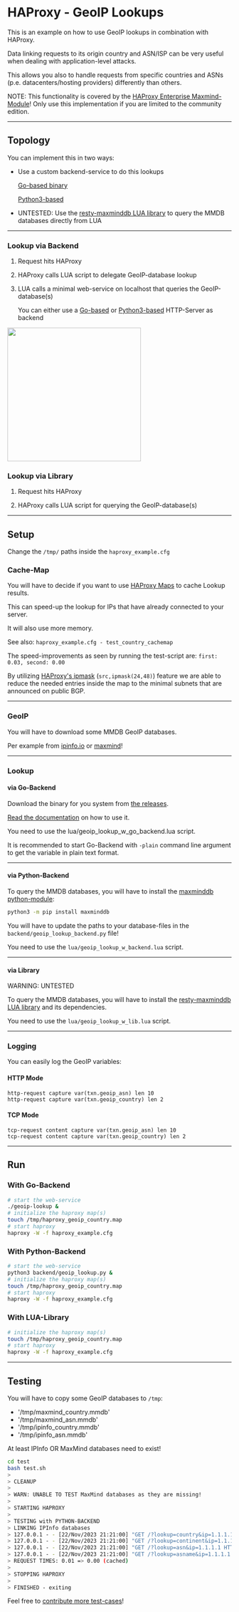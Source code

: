 # HAProxy - GeoIP Lookups

This is an example on how to use GeoIP lookups in combination with HAProxy.

Data linking requests to its origin country and ASN/ISP can be very useful when dealing with application-level attacks.

This allows you also to handle requests from specific countries and ASNs (p.e. datacenters/hosting providers) differently than others.

NOTE: This functionality is covered by the [HAProxy Enterprise Maxmind-Module](https://www.haproxy.com/documentation/hapee/latest/load-balancing/geolocation/maxmind/)! Only use this implementation if you are limited to the community edition.

----

## Topology

You can implement this in two ways:

* Use a custom backend-service to do this lookups
 
   [Go-based binary](https://github.com/superstes/geoip-lookup-service/releases/tag/1.0)

   [Python3-based](https://github.com/superstes/haproxy-geoip/tree/latest/backend)

* UNTESTED: Use the [resty-maxminddb LUA library](https://raw.githubusercontent.com/anjia0532/lua-resty-maxminddb/master/lib/resty/maxminddb.lua) to query the MMDB databases directly from LUA

----

### Lookup via Backend

1. Request hits HAProxy

2. HAProxy calls LUA script to delegate GeoIP-database lookup

3. LUA calls a minimal web-service on localhost that queries the GeoIP-database(s)

   You can either use a [Go-based](https://github.com/superstes/geoip-lookup-service) or [Python3-based](https://github.com/superstes/haproxy-geoip/tree/latest/backend) HTTP-Server as backend

<img src="https://raw.githubusercontent.com/superstes/haproxy-geoip/latest/topology.svg" width=300>


### Lookup via Library

1. Request hits HAProxy

2. HAProxy calls LUA script for querying the GeoIP-database(s)


----

## Setup

Change the `/tmp/` paths inside the `haproxy_example.cfg`


### Cache-Map

You will have to decide if you want to use [HAProxy Maps](https://www.haproxy.com/blog/introduction-to-haproxy-maps) to cache Lookup results.

This can speed-up the lookup for IPs that have already connected to your server.

It will also use more memory.

See also: `haproxy_example.cfg - test_country_cachemap`

The speed-improvements as seen by running the test-script are: `first: 0.03, second: 0.00`

By utilizing [HAProxy's ipmask](https://www.haproxy.com/blog/ip-masking-in-haproxy) (`src,ipmask(24,48)`) feature we are able to reduce the needed entries inside the map to the minimal subnets that are announced on public BGP.  

----

### GeoIP

You will have to download some MMDB GeoIP databases.

Per example from [ipinfo.io](https://ipinfo.io/account/data-downloads) or [maxmind](https://maxmind.com)!

----

### Lookup

#### via Go-Backend

Download the binary for you system from [the releases](https://github.com/superstes/geoip-lookup-service/releases).

[Read the documentation](https://github.com/superstes/geoip-lookup-service) on how to use it.

You need to use the lua/geoip_lookup_w_go_backend.lua script.

It is recommended to start Go-Backend with `-plain` command line argument to get the variable in plain text format.

----

#### via Python-Backend

To query the MMDB databases, you will have to install the [maxminddb python-module](https://github.com/maxmind/MaxMind-DB-Reader-python):

```bash
python3 -m pip install maxminddb
```

You will have to update the paths to your database-files in the `backend/geoip_lookup_backend.py` file!

You need to use the `lua/geoip_lookup_w_backend.lua` script.

----

#### via Library

WARNING: UNTESTED

To query the MMDB databases, you will have to install the [resty-maxminddb LUA library](https://raw.githubusercontent.com/anjia0532/lua-resty-maxminddb/master/lib/resty/maxminddb.lua) and its dependencies.

You need to use the `lua/geoip_lookup_w_lib.lua` script.

----

### Logging

You can easily log the GeoIP variables:

#### HTTP Mode

```
http-request capture var(txn.geoip_asn) len 10
http-request capture var(txn.geoip_country) len 2
```

#### TCP Mode

```
tcp-request content capture var(txn.geoip_asn) len 10
tcp-request content capture var(txn.geoip_country) len 2
```

----

## Run

### With Go-Backend
```bash
# start the web-service
./geoip-lookup &
# initialize the haproxy map(s)
touch /tmp/haproxy_geoip_country.map
# start haproxy
haproxy -W -f haproxy_example.cfg
```

### With Python-Backend
```bash
# start the web-service
python3 backend/geoip_lookup.py &
# initialize the haproxy map(s)
touch /tmp/haproxy_geoip_country.map
# start haproxy
haproxy -W -f haproxy_example.cfg
```


### With LUA-Library

```bash
# initialize the haproxy map(s)
touch /tmp/haproxy_geoip_country.map
# start haproxy
haproxy -W -f haproxy_example.cfg
```

----

## Testing

You will have to copy some GeoIP databases to `/tmp`:

* '/tmp/maxmind_country.mmdb'
* '/tmp/maxmind_asn.mmdb'
* '/tmp/ipinfo_country.mmdb'
* '/tmp/ipinfo_asn.mmdb'

At least IPInfo OR MaxMind databases need to exist!

```bash
cd test
bash test.sh
>
> CLEANUP
>
> WARN: UNABLE TO TEST MaxMind databases as they are missing!
>
> STARTING HAPROXY
>
> TESTING with PYTHON-BACKEND
> LINKING IPInfo databases
> 127.0.0.1 - - [22/Nov/2023 21:21:00] "GET /?lookup=country&ip=1.1.1.1 HTTP/1.1" 200 -
> 127.0.0.1 - - [22/Nov/2023 21:21:00] "GET /?lookup=continent&ip=1.1.1.1 HTTP/1.1" 200 -
> 127.0.0.1 - - [22/Nov/2023 21:21:00] "GET /?lookup=asn&ip=1.1.1.1 HTTP/1.1" 200 -
> 127.0.0.1 - - [22/Nov/2023 21:21:00] "GET /?lookup=asname&ip=1.1.1.1 HTTP/1.1" 200 -
> REQUEST TIMES: 0.01 => 0.00 (cached)
>
> STOPPING HAPROXY
>
> FINISHED - exiting
```

Feel free to [contribute more test-cases](https://github.com/superstes/haproxy-geoip/blob/latest/test/requests.sh)!
